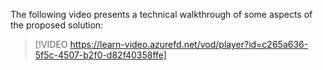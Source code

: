 The following video presents a technical walkthrough of some aspects of the proposed solution:
<br>
> [!VIDEO https://learn-video.azurefd.net/vod/player?id=c265a636-5f5c-4507-b2f0-d82f40358ffe]
